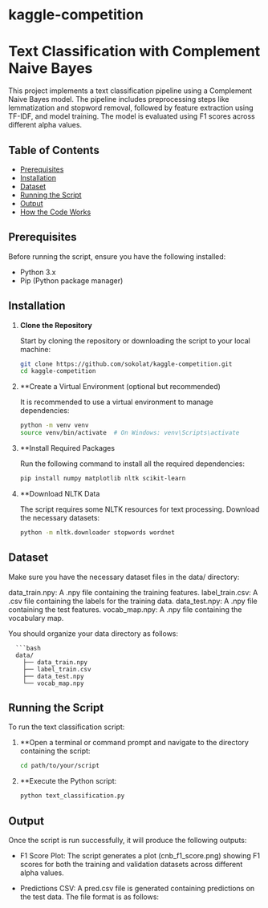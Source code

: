 # kaggle-competition
# Text Classification with Complement Naive Bayes

This project implements a text classification pipeline using a Complement Naive Bayes model. The pipeline includes preprocessing steps like lemmatization and stopword removal, followed by feature extraction using TF-IDF, and model training. The model is evaluated using F1 scores across different alpha values.

## Table of Contents

- [Prerequisites](#prerequisites)
- [Installation](#installation)
- [Dataset](#dataset)
- [Running the Script](#running-the-script)
- [Output](#output)
- [How the Code Works](#how-the-code-works)

## Prerequisites

Before running the script, ensure you have the following installed:

- Python 3.x
- Pip (Python package manager)

## Installation

1. **Clone the Repository**

   Start by cloning the repository or downloading the script to your local machine:

   ```bash
   git clone https://github.com/sokolat/kaggle-competition.git
   cd kaggle-competition

2. **Create a Virtual Environment (optional but recommended)
   
   It is recommended to use a virtual environment to manage dependencies:

   ```bash
   python -m venv venv
   source venv/bin/activate  # On Windows: venv\Scripts\activate

4. **Install Required Packages
   
   Run the following command to install all the required dependencies:

   ```bash
   pip install numpy matplotlib nltk scikit-learn

5. **Download NLTK Data

   The script requires some NLTK resources for text processing. Download the necessary datasets:

   ```bash
   python -m nltk.downloader stopwords wordnet

## Dataset

Make sure you have the necessary dataset files in the data/ directory:

data_train.npy: A .npy file containing the training features.
label_train.csv: A .csv file containing the labels for the training data.
data_test.npy: A .npy file containing the test features.
vocab_map.npy: A .npy file containing the vocabulary map.

You should organize your data directory as follows:

      ```bash
      data/
        ├── data_train.npy
        ├── label_train.csv
        ├── data_test.npy
        └── vocab_map.npy

## Running the Script
To run the text classification script:

1. **Open a terminal or command prompt and navigate to the directory containing the script:

   ```bash
   cd path/to/your/script

2. **Execute the Python script:
   ```bash
   python text_classification.py

## Output

Once the script is run successfully, it will produce the following outputs:

- F1 Score Plot: The script generates a plot (cnb_f1_score.png) showing F1 scores for both the training and validation datasets across different alpha values.

- Predictions CSV: A pred.csv file is generated containing predictions on the test data. The file format is as follows:
